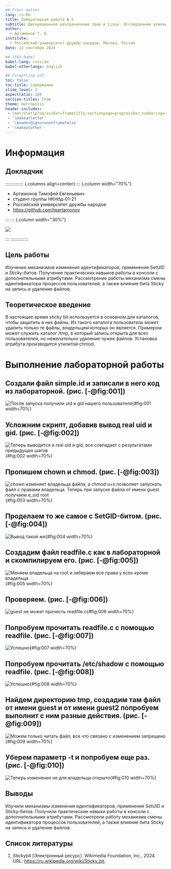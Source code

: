 ```yaml
---
## Front matter
lang: ru-RU
title: Лабораторная работа № 5
subtitle: Дискреционное разграничение прав в Linux. Исследование влияния дополнительных атрибутов
author:
  - Артамонов Т. Е.
institute:
  - Российский университет дружбы народов, Москва, Россия
date: 12 сентября 2024

## i18n babel
babel-lang: russian
babel-otherlangs: english

## Formatting pdf
toc: false
toc-title: Содержание
slide_level: 2
aspectratio: 169
section-titles: true
theme: metropolis
header-includes:
 - \metroset{progressbar=frametitle,sectionpage=progressbar,numbering=fraction}
 - '\makeatletter'
 - '\beamer@ignorenonframefalse'
 - '\makeatother'
---
```


# Информация

## Докладчик

:::::::::::::: {.columns align=center}
::: {.column width="70%"}

  * Артамонов Тимофей Евгеньевич
  * студент группы НКНбд-01-21
  * Российский университет дружбы народов
  * <https://github.com/teartamonov>

:::
::: {.column width="30%"}

![](image/ava.jpg)

:::
::::::::::::::



## Цель работы

Изучение механизмов изменения идентификаторов, применения SetUID и Sticky-битов. Получение практических навыков работы в консоли с дополнительными атрибутами. 
Рассмотрение работы механизма смены идентификатора процессов пользователей, а также влияние бита Sticky на запись и удаление файлов.

## Теоретическое введение

В настоящее время sticky bit используется в основном для каталогов, чтобы защитить в них файлы. Из такого каталога пользователь может удалить только те файлы, владельцем которых он является. 
Примером может служить каталог /tmp, в который запись открыта для всех пользователей, но нежелательно удаление чужих файлов. Установка атрибута производится утилитой chmod.

# Выполнение лабораторной работы

## Создали файл simple.id и записали в него код из лабораторной. (рис. [-@fig:001])

![После запуска получили uid и gid нашего пользователя](image/1.PNG){#fig:001 width=70%}

## Усложним скрипт, добавив вывод real uid и gid. (рис. [-@fig:002])

![Теперь выводятся и real uid и gid, все совпадает с результатами предыдущих шагов](image/2.PNG){#fig:002 width=70%}

## Пропишем chown и chmod. (рис. [-@fig:003])

![chown изменяет владельца файла, а chmod u+s позволяет запускать файл с правами владельца. Теперь при запуске файла от имени guest получаем e_uid root](image/3.PNG){#fig:003 width=70%}

## Проделаем то же самое с SetGID-битом. (рис. [-@fig:004])

![Вывод такой же](image/4.PNG){#fig:004 width=70%}

## Создадим файл readfile.c как в лабораторной и скомпилируем его. (рис. [-@fig:005])

![Меняем владельца на root и забираем все права у всех кроме владельца](image/5.PNG){#fig:005 width=70%}

## Проверяем. (рис. [-@fig:006])

![guest не может прочесть readfile.c](image/6.PNG){#fig:006 width=70%}

## Попробуем прочитать readfile.c с помощью readfile. (рис. [-@fig:007])

![Успешно](image/8.PNG){#fig:007 width=70%}

## Попробуем прочитать /etc/shadow с помощью readfile. (рис. [-@fig:008])

![Успешно](image/9.PNG){#fig:008 width=70%}

## Найдем директорию tmp, создадим там файл от имени guest и от имени guest2 попробуем выполнит с ним разные действия. (рис. [-@fig:009])

![Можем только читать файл, все что связано с изменением запрещено](image/10.PNG){#fig:009 width=70%}

## Уберем параметр -t и попробуем еще раз. (рис. [-@fig:010])

![Теперь изменение не для владельца открыто](image/11.PNG){#fig:010 width=70%}

## Выводы

Изучили механизмы изменения идентификаторов, применения SetUID и Sticky-битов. Получили практические навыки работы в консоли с дополнительными атрибутами. 
Рассмотрели работу механизма смены идентификатора процессов пользователей, а также влияние бита Sticky на запись и удаление файлов.

## Список литературы

1. Stickybit [Электронный ресурс]. Wikimedia Foundation, Inc., 2024. URL: https://ru.wikipedia.org/wiki/Sticky_bit.
